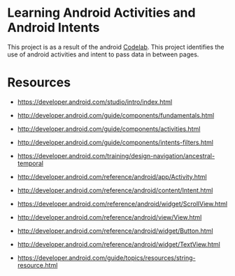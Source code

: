 # Learning Android Activities and Android Intents

This project is as a result of the android <a href="https://codelabs.developers.google.com/codelabs/android-training-create-an-activity/index.html?index=..%2F..android-training">Codelab</a>. This project
identifies the use of android activities and intent to pass data in between pages.


# Resources

- https://developer.android.com/studio/intro/index.html

- http://developer.android.com/guide/components/fundamentals.html

- http://developer.android.com/guide/components/activities.html

- http://developer.android.com/guide/components/intents-filters.html

- https://developer.android.com/training/design-navigation/ancestral-temporal

- http://developer.android.com/reference/android/app/Activity.html

- http://developer.android.com/reference/android/content/Intent.html

- https://developer.android.com/reference/android/widget/ScrollView.html

- http://developer.android.com/reference/android/view/View.html

- http://developer.android.com/reference/android/widget/Button.html

- http://developer.android.com/reference/android/widget/TextView.html

- https://developer.android.com/guide/topics/resources/string-resource.html
